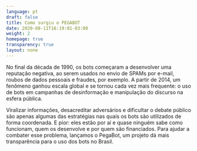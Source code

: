 ```yaml
---
language: pt
draft: false
title: Como surgiu o PEGABOT
date: 2020-08-11T16:19:01-03:00
weight: 2
homepage: true
transparency: true
layout: none
---
```

No final da década de 1990, os bots começaram a desenvolver uma reputação negativa, ao serem usados no envio de SPAMs por e-mail, roubos de dados pessoais e fraudes, por exemplo. A partir de 2014, um fenômeno ganhou escala global e se tornou cada vez mais frequente: o uso de bots em campanhas de desinformação e manipulação do discurso na esfera pública.

Viralizar informações, desacreditar adversários e dificultar o debate público são apenas algumas das estratégias nas quais os bots são utilizados de forma coordenada. E pior: eles estão por aí e quase ninguém sabe como funcionam, quem os desenvolve e por quem são financiados. Para ajudar a combater esse problema, lançamos o PegaBot, um projeto dá mais transparência para o uso dos bots no Brasil.

